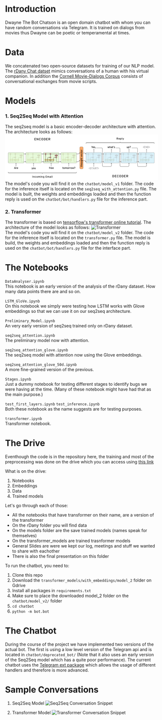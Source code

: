 # Introduction
Dwayne The Bot Chatson is an open domain chatbot with whom you can have random conversations via Telegram. 
It is trained on dialogs from movies thus Dwayne can be poetic or temperamental at times.

# Data
We concatenated two open-source datasets for training of our NLP model. 
The [rDany Chat datset](https://www.kaggle.com/eibriel/rdany-conversations) mimics 
conversations of a human with his virtual companion. In addition the
[Cornell Movie-Dialogs Corpus](https://www.cs.cornell.edu/~cristian/Cornell_Movie-Dialogs_Corpus.html)
consists of conversational exchanges from movie scripts.

# Models
### 1. Seq2Seq Model with Attention
The seq2seq model is a basic encoder-decoder architecture with attention.
The architecture looks as follows:
![Encoder Decoder](./assets/encdec.png)  
The model's code you will find it on the ```chatbot/model_v1``` folder. The code for the
inference itself is located on the ```seq2seq_with_attention.py``` file. The model is
built, the weights and embeddings loaded and then the function reply is used on the
```chatbot/bot/handlers.py``` file for the inference part.  

### 2. Transformer 
The transformer is based on [tensorflow's transformer online tutorial](https://www.tensorflow.org/tutorials/text/transformer).
The architecture of the model looks as follows:
![Transformer](./assets/transformer.png)  
The model's code you will find it on the ```chatbot/model_v2``` folder. The code for the
inference itself is located on the ```transformer.py``` file. The model is build, the 
weights and embeddings loaded and then the function reply is used on the 
```chatbot/bot/handlers.py``` file for the interface part.

# The Notebooks
```DataAnalyser.ipynb```  
This notebook is an early version of the analysis of the rDany dataset. How many data
points there are and so on.  
  
```LSTM_GloVe.ipynb```  
On this notebook we simply were testing how LSTM works with Glove embeddings so that
we can use it on our seq2seq architecture.  

```Preliminary_Model.ipynb```  
An very early version of seq2seq trained only on rDany dataset.  

```seq2seq_attention.ipynb```  
The preliminary model now with attention.  

```seq2seq_attention_glove.ipynb```  
The seq2seq model with attention now using the Glove embeddings.

```seq2seq_attention_glove_50d.ipynb```  
A more fine-grained version of the previous.

```Stages.ipynb```  
Just a dummy notebook for testing different stages to identify bugs we were having
at the time. (Many of these notebook might have had that as the main purpose.)

```test_first_layers.ipynb``` ```test_inference.ipynb```  
Both these notebook as the name suggests are for testing purposes.  

```transformer.ipynb```  
Transformer notebook.  

# The Drive
Eventhough the code is in the repository here, the training and most of the preprocessing
was done on the drive which you can access using [this link](https://drive.google.com/drive/folders/1noQc8Hp__zgv2kaSYAFYb3GMRZBk1l7f?usp=sharing)

What is on the drive:
1. Notebooks
2. Embeddings
3. Data
4. Trained models

Let's go through each of those:
- All the notebooks that have transformer on their name, are a version of the transformer
- On the rDany folder you will find data
- On the models folder are the save trained models (names speak for themselves)
- On the transformer_models are trained trasnformer models
- General Slides are were we kept our log, meetings and stuff we wanted to share with eachother
- There is also the final presentation on this folder

To run the chatbot, you need to:
1. Clone this repo
2. Download the ```transformer_models/with_embeddings/model_2``` folder on Gdrive
3. Install all packages in ```requirements.txt```
4. Make sure to place the downloaded model_2 folder on the ```chatbot/model_v2/``` folder
5. ```cd chatbot```
6. ```python -m bot.bot```

# The Chatbot
During the course of the project we have implemented two versions of the actual bot. The first is 
using a low level version of the Telegram api and is located in ```chatbot/deprecated_bot/```
(Note that it also uses an early version of the Seq2Seq model which has a quite poor performance).
The current chatbot uses the [Telegram ext package](https://python-telegram-bot.readthedocs.io/en/stable/telegram.html)
which allows the usage of different handlers and therefore is more advanced.

# Sample Conversations
1. Seq2Seq Model
![Seq2Seq Conversation Snippet](./assets/seq2seq_snippet.png)

2. Transformer Model
![Transformer Conversation Snippet](./assets/transformer_snippet.png)
